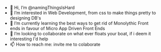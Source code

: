 - 👋 Hi, I’m @namingThingsIsHard
- 👀 I’m interested in Web Development, from css to make things pretty to designing DB's
- 🌱 I’m currently learning the best ways to get rid of Monolythic Front ends in favour of Micro App Driven Front Ends
- 💞️ I’m looking to collaborate on what ever floats your boat, if i deem it interesting I'd help
- 📫 How to reach me: invite me to colaborate

<!---
namingThingsIsHard/namingThingsIsHard is a ✨ special ✨ repository because its `README.md` (this file) appears on your GitHub profile.
You can click the Preview link to take a look at your changes.
--->
